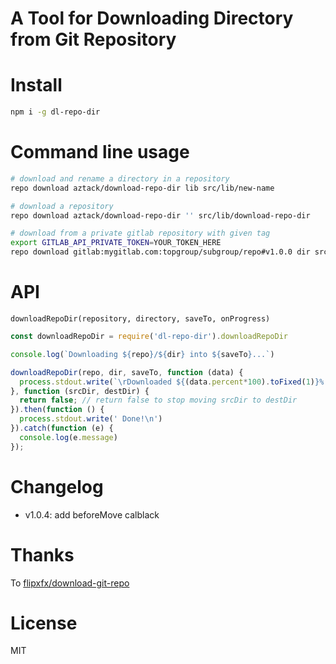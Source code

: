 # A Tool for Downloading Directory from Git Repository

# Install

```bash
npm i -g dl-repo-dir
```

# Command line usage

```bash
# download and rename a directory in a repository
repo download aztack/download-repo-dir lib src/lib/new-name

# download a repository
repo download aztack/download-repo-dir '' src/lib/download-repo-dir

# download from a private gitlab repository with given tag
export GITLAB_API_PRIVATE_TOKEN=YOUR_TOKEN_HERE
repo download gitlab:mygitlab.com:topgroup/subgroup/repo#v1.0.0 dir src/lib/new-name
```

# API

`downloadRepoDir(repository, directory, saveTo, onProgress)`

```js
const downloadRepoDir = require('dl-repo-dir').downloadRepoDir

console.log(`Downloading ${repo}/${dir} into ${saveTo}...`)

downloadRepoDir(repo, dir, saveTo, function (data) {
  process.stdout.write(`\rDownloaded ${(data.percent*100).toFixed(1)}%  `)
}, function (srcDir, destDir) {
  return false; // return false to stop moving srcDir to destDir
}).then(function () {
  process.stdout.write(' Done!\n')
}).catch(function (e) {
  console.log(e.message)
});
```

# Changelog

- v1.0.4: add beforeMove calblack

# Thanks

To [flipxfx/download-git-repo](https://github.com/flipxfx/download-git-repo)

# License

MIT
